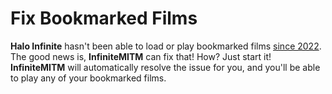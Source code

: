 # Fix Bookmarked Films

**Halo Infinite** hasn't been able to load or play bookmarked films [since 2022](https://x.com/gruntdotapi/status/1544268951311491072). The good news is, **InfiniteMITM** can fix that! How? Just start it! **InfiniteMITM** will automatically resolve the issue for you, and you'll be able to play any of your bookmarked films.
